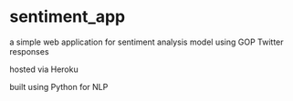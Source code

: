 # sentiment_app
a simple web application for sentiment analysis model using GOP Twitter responses


hosted via Heroku

built using Python for NLP
